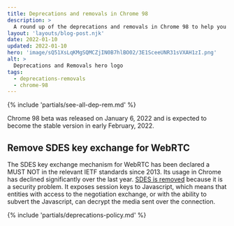 ```yaml
---
title: Deprecations and removals in Chrome 98
description: >
  A round up of the deprecations and removals in Chrome 98 to help you plan.
layout: 'layouts/blog-post.njk'
date: 2022-01-10
updated: 2022-01-10
hero: 'image/sQ51XsLqKMgSQMCZjIN0B7hlBO02/3E1SceeUNR31sVXAH1zI.png'
alt: >
  Deprecations and Removals hero logo
tags:
  - deprecations-removals
  - chrome-98
---
```


{% include 'partials/see-all-dep-rem.md' %}

Chrome 98 beta was released on January 6, 2022 and is expected to become the
stable version in early February, 2022.

## Remove SDES key exchange for WebRTC

The SDES key exchange mechanism for WebRTC has been declared a MUST NOT in the
relevant IETF standards since 2013. Its usage in Chrome has declined
significantly over the last year. [SDES is
removed](https://chromestatus.com/features/5695324321480704) because it is a
security problem. It exposes session keys to Javascript, which means that
entities with access to the negotiation exchange, or with the ability to subvert
the Javascript, can decrypt the media sent over the connection.

{% include 'partials/deprecations-policy.md' %}

